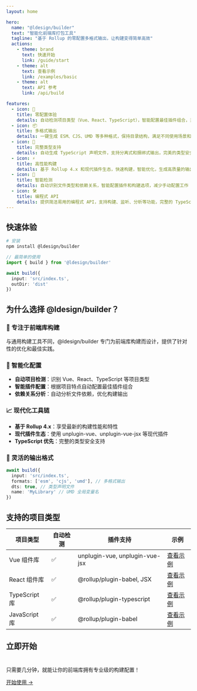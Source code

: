 ```yaml
---
layout: home

hero:
  name: "@ldesign/builder"
  text: "智能化前端库打包工具"
  tagline: "基于 Rollup 的零配置多格式输出，让构建变得简单高效"
  actions:
    - theme: brand
      text: 快速开始
      link: /guide/start
    - theme: alt
      text: 查看示例
      link: /examples/basic
    - theme: alt
      text: API 参考
      link: /api/build

features:
  - icon: 🚀
    title: 零配置体验
    details: 自动检测项目类型（Vue、React、TypeScript），智能配置最佳插件组合，开箱即用无需复杂配置
  - icon: 📦
    title: 多格式输出
    details: 一键生成 ESM、CJS、UMD 等多种格式，保持目录结构，满足不同使用场景和模块系统
  - icon: 🔧
    title: 完整类型支持
    details: 自动生成 TypeScript 声明文件，支持分离式和捆绑式输出，完美的类型安全保障
  - icon: ⚡
    title: 高性能构建
    details: 基于 Rollup 4.x 和现代插件生态，快速构建，智能优化，生成高质量的输出代码
  - icon: 🎯
    title: 智能检测
    details: 自动识别文件类型和依赖关系，智能配置插件和构建选项，减少手动配置工作
  - icon: 🛠️
    title: 编程式 API
    details: 提供简洁易用的编程式 API，支持构建、监听、分析等功能，完整的 TypeScript 类型定义
---
```


## 快速体验

```bash
# 安装
npm install @ldesign/builder
```

```typescript
// 最简单的使用
import { build } from '@ldesign/builder'

await build({
  input: 'src/index.ts',
  outDir: 'dist'
})
```

## 为什么选择 @ldesign/builder？

### 🎯 专注于前端库构建

与通用构建工具不同，@ldesign/builder 专门为前端库构建而设计，提供了针对性的优化和最佳实践。

### 🧠 智能化配置

- **自动项目检测**：识别 Vue、React、TypeScript 等项目类型
- **智能插件配置**：根据项目特点自动配置最佳插件组合
- **依赖关系分析**：自动分析文件依赖，优化构建输出

### 📈 现代化工具链

- **基于 Rollup 4.x**：享受最新的构建性能和特性
- **现代插件生态**：使用 unplugin-vue、unplugin-vue-jsx 等现代插件
- **TypeScript 优先**：完整的类型安全支持

### 🔄 灵活的输出格式

```typescript
await build({
  input: 'src/index.ts',
  formats: ['esm', 'cjs', 'umd'], // 多格式输出
  dts: true, // 类型声明文件
  name: 'MyLibrary' // UMD 全局变量名
})
```

## 支持的项目类型

| 项目类型 | 自动检测 | 插件支持 | 示例 |
|---------|---------|---------|------|
| Vue 组件库 | ✅ | unplugin-vue, unplugin-vue-jsx | [查看示例](/examples/vue) |
| React 组件库 | ✅ | @rollup/plugin-babel, JSX | [查看示例](/examples/react) |
| TypeScript 库 | ✅ | @rollup/plugin-typescript | [查看示例](/examples/typescript) |
| JavaScript 库 | ✅ | @rollup/plugin-babel | [查看示例](/examples/basic) |

## 立即开始

<div class="tip custom-block" style="padding-top: 8px">

只需要几分钟，就能让你的前端库拥有专业级的构建配置！

</div>

[开始使用 →](/guide/start)
